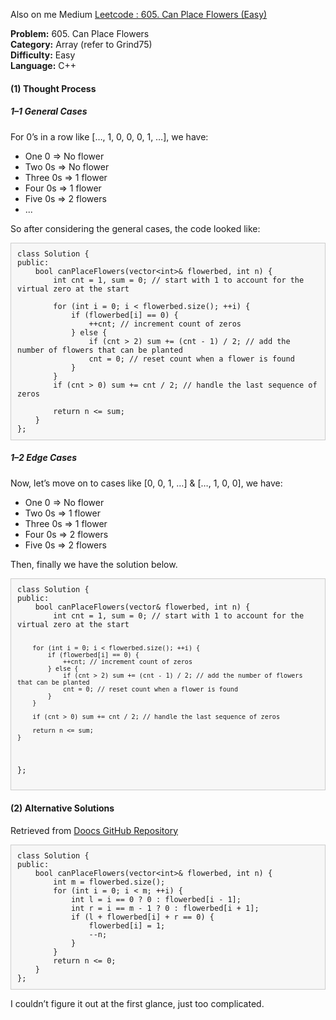 Also on me Medium <a href="https://yc-kuo.medium.com/leetcode-605-can-place-flowers-easy-30c9b1460374">Leetcode : 605. Can Place Flowers (Easy)</a>

<p><strong>Problem:</strong> 605. Can Place Flowers<br>
<strong>Category:</strong> Array (refer to Grind75)<br>
<strong>Difficulty:</strong> Easy<br>
<strong>Language:</strong> C++</p>

<h4>(1) Thought Process</h4>
<h5>1–1 General Cases</h5>
<p>For 0’s in a row like […, 1, 0, 0, 0, 1, …], we have:</p>
<ul>
  <li>One 0 => No flower</li>
  <li>Two 0s => No flower</li>
  <li>Three 0s => 1 flower</li>
  <li>Four 0s => 1 flower</li>
  <li>Five 0s => 2 flowers</li>
  <li>...</li>
</ul>
<p>So after considering the general cases, the code looked like:</p>

<pre style="background-color: #f7f7f7; border: 1px solid #ccc; padding: 10px; overflow: auto; font-family: Consolas, 'Courier New', Courier, monospace;">
<code>class Solution {
public:
    bool canPlaceFlowers(vector&lt;int&gt;& flowerbed, int n) {
        int cnt = 1, sum = 0; // start with 1 to account for the virtual zero at the start

        for (int i = 0; i &lt; flowerbed.size(); ++i) {
            if (flowerbed[i] == 0) {
                ++cnt; // increment count of zeros
            } else {
                if (cnt &gt; 2) sum += (cnt - 1) / 2; // add the number of flowers that can be planted
                cnt = 0; // reset count when a flower is found
            }
        }
        if (cnt &gt; 0) sum += cnt / 2; // handle the last sequence of zeros

        return n &lt;= sum;
    }
};
</code></pre>

<h5>1–2 Edge Cases</h5>
<p>Now, let’s move on to cases like [0, 0, 1, …] & […, 1, 0, 0], we have:</p>
<ul>
  <li>One 0 => No flower</li>
  <li>Two 0s => 1 flower</li>
  <li>Three 0s => 1 flower</li>
  <li>Four 0s => 2 flowers</li>
  <li>Five 0s => 2 flowers</li>
</ul>
<p>Then, finally we have the solution below.</p>
<pre style="background-color: #f7f7f7; border: 1px solid #ccc; padding: 10px; overflow: auto; font-family: Consolas, 'Courier New', Courier, monospace;">
<code>class Solution {
public:
    bool canPlaceFlowers(vector<int>& flowerbed, int n) {
        int cnt = 1, sum = 0; // start with 1 to account for the virtual zero at the start

        for (int i = 0; i < flowerbed.size(); ++i) {
            if (flowerbed[i] == 0) {
                ++cnt; // increment count of zeros
            } else {
                if (cnt > 2) sum += (cnt - 1) / 2; // add the number of flowers that can be planted
                cnt = 0; // reset count when a flower is found
            }
        }

        if (cnt > 0) sum += cnt / 2; // handle the last sequence of zeros

        return n <= sum;
    }
};
</code></pre>

<h4>(2) Alternative Solutions</h4>
<p>Retrieved from <a href="https://github.com/doocs/leetcode/tree/main/solution/0600-0699/0605.Can%20Place%20Flowers">Doocs GitHub Repository</a></p>
<pre style="background-color: #f7f7f7; border: 1px solid #ccc; padding: 10px; overflow: auto; font-family: Consolas, 'Courier New', Courier, monospace;">
<code>class Solution {
public:
    bool canPlaceFlowers(vector&lt;int&gt;& flowerbed, int n) {
        int m = flowerbed.size();
        for (int i = 0; i &lt; m; ++i) {
            int l = i == 0 ? 0 : flowerbed[i - 1];
            int r = i == m - 1 ? 0 : flowerbed[i + 1];
            if (l + flowerbed[i] + r == 0) {
                flowerbed[i] = 1;
                --n;
            }
        }
        return n &lt;= 0;
    }
};
</code></pre>
<p>I couldn’t figure it out at the first glance, just too complicated.</p>
